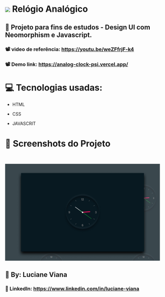 #  <img src="https://github.com/everton-dgn/everton-dgn/blob/main/gif/Hi.gif?raw=true" width="30px">  Relógio Analógico

##   :book: Projeto para fins de estudos - Design UI com Neomorphism e Javascript.

###   📽️ video de referência: https://youtu.be/weZFfrjF-k4

###   📽️ Demo link: https://analog-clock-psi.vercel.app/

# :computer: Tecnologias usadas:

 * HTML

 * CSS

 * JAVASCRIT
  
#  :camera_flash: Screenshots do Projeto
<br>

![Imagem do projeto](https://github.com/Lucianevianagbi/relogio-analogico/blob/main/img/img-relogio.jpg)
<br>

## :woman: By:  Luciane Viana

### :link: LinkedIn: https://www.linkedin.com/in/luciane-viana
